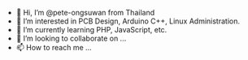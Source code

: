 - 👋 Hi, I’m @pete-ongsuwan from Thailand
- 👀 I’m interested in PCB Design, Arduino C++, Linux Administration.
- 🌱 I’m currently learning PHP, JavaScript, etc.
- 💞️ I’m looking to collaborate on ...
- 📫 How to reach me ...

<!---
pete-ongsuwan/pete-ongsuwan is a ✨ special ✨ repository because its `README.md` (this file) appears on your GitHub profile.
You can click the Preview link to take a look at your changes.
--->

